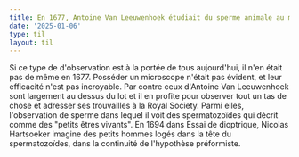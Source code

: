 ```yaml
---
title: En 1677, Antoine Van Leeuwenhoek étudiait du sperme animale au microscope
date: '2025-01-06'
type: til
layout: til
---
```

Si ce type de d'observation est à la portée de tous aujourd'hui, il n'en était pas de même en 1677. Posséder un microscope n'était pas évident, et leur efficacité n'est pas incroyable. Par contre ceux d'Antoine Van Leeuwenhoek sont largement au dessus du lot et il en profite pour observer tout un tas de chose et adresser ses trouvailles à la Royal Society. Parmi elles, l'observation de sperme dans lequel il voit des spermatozoïdes qui décrit comme des "petits êtres vivants". En 1694 dans Essai de dioptrique, Nicolas Hartsoeker imagine des petits hommes logés dans la tête du spermatozoïdes, dans la continuité de l'hypothèse préformiste.
